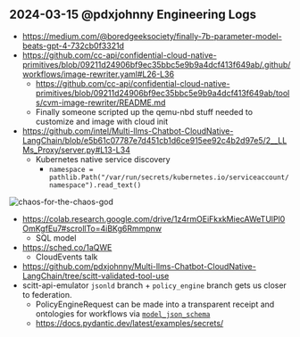 ## 2024-03-15 @pdxjohnny Engineering Logs

- https://medium.com/@boredgeeksociety/finally-7b-parameter-model-beats-gpt-4-732cb0f3321d
- https://github.com/cc-api/confidential-cloud-native-primitives/blob/09211d24906bf9ec35bbc5e9b9a4dcf413f649ab/.github/workflows/image-rewriter.yaml#L26-L36
  - https://github.com/cc-api/confidential-cloud-native-primitives/blob/09211d24906bf9ec35bbc5e9b9a4dcf413f649ab/tools/cvm-image-rewriter/README.md
  - Finally someone scripted up the qemu-nbd stuff needed to customize and image with cloud init
- https://github.com/intel/Multi-llms-Chatbot-CloudNative-LangChain/blob/e5b61c07787e7d451cb1d6ce915ee92c4b2d97e5/2__LLMs_Proxy/server.py#L13-L34
  - Kubernetes native service discovery
    - `namespace = pathlib.Path("/var/run/secrets/kubernetes.io/serviceaccount/namespace").read_text()`

![chaos-for-the-chaos-god](https://github.com/dffml/dffml/assets/5950433/636969a1-1f0f-4c96-8812-f10fa403e79c)

- https://colab.research.google.com/drive/1z4rmOEiFkxkMiecAWeTUlPl0OmKgfEu7#scrollTo=4iBKg6Rmmpnw
  - SQL model
- https://sched.co/1aQWE
  - CloudEvents talk
- https://github.com/pdxjohnny/Multi-llms-Chatbot-CloudNative-LangChain/tree/scitt-validated-tool-use
- scitt-api-emulator `jsonld` branch + `policy_engine` branch gets us closer to federation.
  - PolicyEngineRequest can be made into a transparent receipt and ontologies for workflows via [`model_json_schema`](https://docs.pydantic.dev/latest/api/base_model/#pydantic.BaseModel.model_json_schema)
  - https://docs.pydantic.dev/latest/examples/secrets/